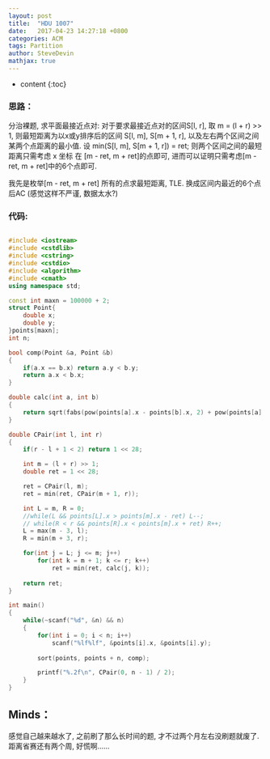 ```yaml
---
layout: post
title:  "HDU 1007"
date:   2017-04-23 14:27:18 +0800
categories: ACM
tags: Partition 
author: SteveDevin
mathjax: true
---
```

* content
{:toc}

### 思路：

分治裸题, 求平面最接近点对: 对于要求最接近点对的区间S[l, r], 取 m = (l + r) >> 1, 则最短距离为以x或y排序后的区间 S[l, m], S[m + 1, r], 以及左右两个区间之间某两个点距离的最小值.
设 min(S[l, m], S[m + 1, r]) = ret; 则两个区间之间的最短距离只需考虑 x 坐标 在 [m - ret, m + ret]的点即可, 进而可以证明只需考虑[m - ret, m + ret]中的6个点即可.

我先是枚举[m - ret, m + ret] 所有的点求最短距离, TLE. 换成区间内最近的6个点后AC (感觉这样不严谨, 数据太水?)





### 代码:

```cpp

#include <iostream>
#include <cstdlib>
#include <cstring>
#include <cstdio>
#include <algorithm>
#include <cmath>
using namespace std;

const int maxn = 100000 + 2;
struct Point{
    double x;
    double y;
}points[maxn];
int n;

bool comp(Point &a, Point &b)
{
    if(a.x == b.x) return a.y < b.y;
    return a.x < b.x;
}

double calc(int a, int b)
{
    return sqrt(fabs(pow(points[a].x - points[b].x, 2) + pow(points[a].y - points[b].y, 2)));
}

double CPair(int l, int r)
{
    if(r - l + 1 < 2) return 1 << 28;

    int m = (l + r) >> 1;
    double ret = 1 << 28;

    ret = CPair(l, m);
    ret = min(ret, CPair(m + 1, r));

    int L = m, R = 0;
    //while(L && points[L].x > points[m].x - ret) L--;
    // while(R < r && points[R].x < points[m].x + ret) R++;
    L = max(m - 3, l);
    R = min(m + 3, r);

    for(int j = L; j <= m; j++)
        for(int k = m + 1; k <= r; k++)
            ret = min(ret, calc(j, k));
    
    return ret;
}

int main()
{
    while(~scanf("%d", &n) && n)
    {
        for(int i = 0; i < n; i++)
            scanf("%lf%lf", &points[i].x, &points[i].y);
        
        sort(points, points + n, comp);

        printf("%.2f\n", CPair(0, n - 1) / 2);
    }
}

```

## Minds：

感觉自己越来越水了, 之前刷了那么长时间的题, 才不过两个月左右没刷题就废了.
距离省赛还有两个周, 好慌啊……



